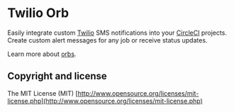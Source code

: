 # Twilio Orb


Easily integrate custom [Twilio](https://www.twilio.com/ "Twilio") SMS notifications into your [CircleCI](https://circleci.com/ "CircleCI") projects. Create custom alert messages for any job or receive status updates. 

Learn more about [orbs](https://github.com/CircleCI-Public/config-preview-sdk/blob/master/docs/using-orbs.md "orb").

## Copyright and license

The MIT License (MIT) [http://www.opensource.org/licenses/mit-license.php](http://www.opensource.org/licenses/mit-license.php)


